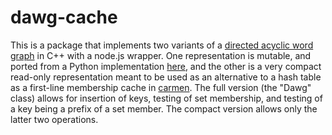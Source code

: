 # dawg-cache
This is a package that implements two variants of a [directed acyclic word graph](https://en.wikipedia.org/wiki/Deterministic_acyclic_finite_state_automaton) in C++ with a node.js wrapper. One representation is mutable, and ported from a Python implementation [here](https://gist.github.com/smhanov/94230b422c2100ae4218), and the other is a very compact read-only representation meant to be used as an alternative to a hash table as a first-line membership cache in [carmen](https://github.com/mapbox/carmen/). The full version (the "Dawg" class) allows for insertion of keys, testing of set membership, and testing of a key being a prefix of a set member. The compact version allows only the latter two operations.
